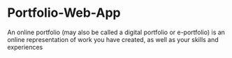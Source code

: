 # Portfolio-Web-App
An online portfolio (may also be called a digital portfolio or e-portfolio) is an online representation of work you have created, as well as your skills and experiences
